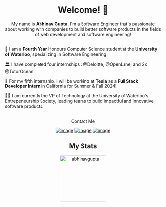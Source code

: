 <h1 align="center"> Welcome! 👋 </h1>

<div align="center">
  My name is <b>Abhinav Gupta</b>. I'm a Software Engineer that's passionate about working with companies to build better software products in the fields of web development and software engineering!
  <br/>
  <br/>
</div>

🏫 I am a <b>Fourth Year</b> Honours Computer Science student at the <b>University of Waterloo</b>, specializing in Software Engineering.

🏛️ I have completed four internships : @Deloitte, @OpenLane, and 2x @TutorOcean.

🚀 For my fifth internship, I will be working at <b>Tesla</b> as a <b>Full Stack Developer Intern</b> in California for Summer & Fall 2024!

👨‍💻 I am currently the VP of Technology at the University of Waterloo's Entrepeneurship Society, leading teams to build impactful and innovative software products.

<br/>
<div align="center">
  Contact Me
  <br/>
</div>

<div align="center">

[![image](https://img.shields.io/badge/LinkedIn-0077B5?style=for-the-badge&logo=linkedin&logoColor=white)](https://www.linkedin.com/in/abhinavgupta2002/)
[![image](https://img.shields.io/badge/GitHub-100000?style=for-the-badge&logo=github&logoColor=white)](https://github.com/AbhinavGupta2002)
[![image](https://img.shields.io/badge/EMail-0078D4?style=for-the-badge&logo=microsoft-outlook&logoColor=white)](mailto:a363gupt@uwaterloo.ca)

</div>

<h2 align="center">My Stats</h1>

<div align= "center">
  <img height="150" src="https://github-readme-streak-stats.herokuapp.com/?user=AbhinavGupta2002&theme=dark" alt="abhinavgupta" />
</div>
